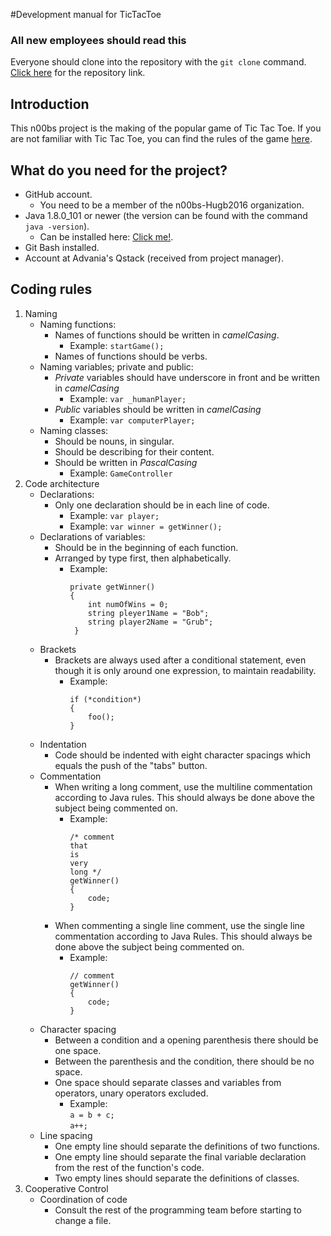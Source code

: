 #Development manual for TicTacToe
### All new employees should read this

Everyone should clone into the repository with the `git clone` command. [Click here](https://github.com/n00bs-Hugb2016/TicTacToe.git) for the repository link.

## Introduction
This n00bs project is the making of the popular game of Tic Tac Toe. If you are not familiar with Tic Tac Toe, you can find the rules of the game [here](https://en.wikipedia.org/wiki/Tic-tac-toe). 

## What do you need for the project?
* GitHub account.
	* You need to be a member of the n00bs-Hugb2016 organization.
* Java 1.8.0_101 or newer (the version can be found with the command `java -version`).
	* Can be installed here: [Click me!]( http://www.oracle.com/technetwork/java/javase/downloads/jdk8-downloads-2133151.html).
* Git Bash installed.
* Account at Advania's Qstack (received from project manager).


## Coding rules
1. Naming
	* Naming functions:
		* Names of functions should be written in *camelCasing*.
			* Example: `startGame();`
		* Names of functions should be verbs.
	* Naming variables; private and public:
		* *Private* variables should have underscore in front and be written in *camelCasing*
			* Example: `var _humanPlayer;`
		* *Public* variables should be written in *camelCasing*
			* Example: `var computerPlayer;`
	* Naming classes:
		* Should be nouns, in singular.
		* Should be describing for their content.
		* Should be written in *PascalCasing*
			* Example: `GameController`
2. Code architecture
	* Declarations:
		* Only one declaration should be in each line of code.
			* Example:  `var player;`
			* Example: `var winner = getWinner();`
	* Declarations of variables:
		* Should be in the beginning of each function.
		* Arranged by type first, then alphabetically.
			* Example:  
				```
				private getWinner()  
				{  
				 	int numOfWins = 0;  
					string pleyer1Name = "Bob";  
					string player2Name = "Grub";  
				 }
				 ```
	* Brackets
		* Brackets are always used after a conditional statement, even though it is only around one expression, to maintain readability.
			* Example:  
				```
				if (*condition*)  
				{  
					foo();  
				}
				```
	* Indentation
		* Code should be indented with eight character spacings which equals the push of the "tabs" button.
	* Commentation
		* When writing a long comment, use the multiline commentation according to Java rules. This should always be done above the subject being commented on.
			* Example:  
				```
				/* comment  
				that  
				is  
				very  
				long */   
				getWinner()  
				{  
					code;  
				}
				```
		* When commenting a single line comment, use the single line commentation according to Java Rules. This should always be done above the subject being commented on.
			* Example:  
				```
				// comment  
				getWinner()  
				{  
					code;  
				}
				```
	* Character spacing
		* Between a condition and a opening parenthesis there should be one space.
		* Between the parenthesis and the condition, there should be no space.
		* One space should separate classes and variables from operators, unary operators excluded.
			* Example:  
				`a = b + c;`  
				`a++;`  
	* Line spacing
		* One empty line should separate the definitions of two functions.
		* One empty line should separate the final variable declaration from the rest of the function's code.
		* Two empty lines should separate the definitions of classes.
3. Cooperative Control
	* Coordination of code
		* Consult the rest of the programming team before starting to change a file.
